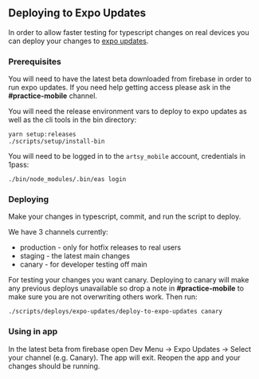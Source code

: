 ## Deploying to Expo Updates

In order to allow faster testing for typescript changes on real devices you can deploy your changes to [expo updates](https://docs.expo.dev/versions/latest/sdk/updates/).

### Prerequisites

You will need to have the latest beta downloaded from firebase in order to run expo updates. If you need help getting access please ask in the **#practice-mobile** channel.

You will need the release environment vars to deploy to expo updates as well as the cli tools in the bin directory:

```
yarn setup:releases
./scripts/setup/install-bin
```

You will need to be logged in to the `artsy_mobile` account, credentials in 1pass:

`./bin/node_modules/.bin/eas login`

### Deploying

Make your changes in typescript, commit, and run the script to deploy.

We have 3 channels currently:

- production - only for hotfix releases to real users
- staging - the latest main changes
- canary - for developer testing off main

For testing your changes you want canary. Deploying to canary will make any previous deploys unavailable so drop a note in **#practice-mobile** to make sure you are not overwriting others work.
Then run:

```
./scripts/deploys/expo-updates/deploy-to-expo-updates canary
```

### Using in app

In the latest beta from firebase open Dev Menu -> Expo Updates -> Select your channel (e.g. Canary). The app will exit. Reopen the app and your changes should be running.
